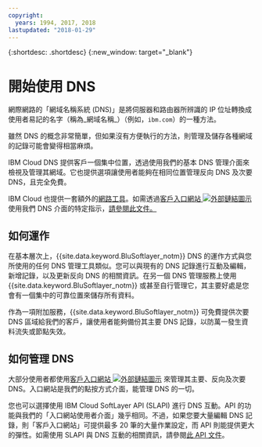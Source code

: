```yaml
---
copyright:
  years: 1994, 2017, 2018
lastupdated: "2018-01-29"
---
```


{:shortdesc: .shortdesc}
{:new_window: target="_blank"}

# 開始使用 DNS

網際網路的「網域名稱系統 (DNS)」是將伺服器和路由器所辨識的 IP 位址轉換成使用者易記的名字（稱為_網域名稱_）（例如，`ibm.com`）的一種方法。

雖然 DNS 的概念非常簡單，但如果沒有方便執行的方法，則管理及儲存各種網域的記錄可能會變得相當麻煩。

IBM Cloud DNS 提供客戶一個集中位置，透過使用我們的基本 DNS 管理介面來檢視及管理其網域。它也提供選項讓使用者能夠在相同位置管理反向 DNS 及次要 DNS，且完全免費。

IBM Cloud 也提供一套額外的[網路工具](https://console.bluemix.net/docs/infrastructure/network-tools/getting-started.html#getting-started-with-network-tools)。如需透過[客戶入口網站 ![外部鏈結圖示](../../icons/launch-glyph.svg "外部鏈結圖示")](https://control.softlayer.com/) 使用我們 DNS 介面的特定指示，[請參閱此文件。](https://github.ibm.com/Bluemix-Docs/dns/blob/staging/using-the-dns-interface.html)

## 如何運作
在基本層次上，{{site.data.keyword.BluSoftlayer_notm}} DNS 的運作方式與您所使用的任何 DNS 管理工具類似。您可以與現有的 DNS 記錄進行互動及編輯，新增記錄，以及更新反向 DNS 的相關資訊。在另一個 DNS 管理服務上使用 {{site.data.keyword.BluSoftlayer_notm}} 或甚至自行管理它，其主要好處是您會有一個集中的可靠位置來儲存所有資料。

作為一項附加服務，{{site.data.keyword.BluSoftlayer_notm}} 可免費提供次要 DNS 區域給我們的客戶，讓使用者能夠備份其主要 DNS 記錄，以防萬一發生資料流失或節點失效。

## 如何管理 DNS
大部分使用者都使用[客戶入口網站 ![外部鏈結圖示](../../icons/launch-glyph.svg "外部鏈結圖示")](https://control.softlayer.com/) 來管理其主要、反向及次要 DNS。入口網站是我們的點按方式介面，能管理 DNS 的一切。

您也可以選擇使用 IBM Cloud SoftLayer API (SLAPI) 進行 DNS 互動。API 的功能與我們的「入口網站使用者介面」幾乎相同。不過，如果您要大量編輯 DNS 記錄，則「客戶入口網站」可提供最多 20 筆的大量作業設定，而 API 則能提供更大的彈性。如需使用 SLAPI 與 DNS 互動的相關資訊，請參閱[此 API 文件](dns-api.html)。


